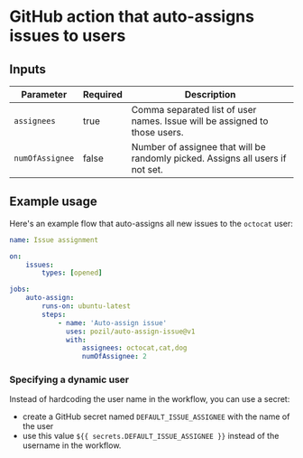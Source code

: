 # GitHub action that auto-assigns issues to users

## Inputs

| Parameter       | Required | Description                                                                    |
| --------------- | -------- | ------------------------------------------------------------------------------ |
| `assignees`     | true     | Comma separated list of user names. Issue will be assigned to those users.     |
| `numOfAssignee` | false    | Number of assignee that will be randomly picked. Assigns all users if not set. |

## Example usage

Here's an example flow that auto-assigns all new issues to the `octocat` user:

```yml
name: Issue assignment

on:
    issues:
        types: [opened]

jobs:
    auto-assign:
        runs-on: ubuntu-latest
        steps:
            - name: 'Auto-assign issue'
              uses: pozil/auto-assign-issue@v1
              with:
                  assignees: octocat,cat,dog
                  numOfAssignee: 2
```

### Specifying a dynamic user

Instead of hardcoding the user name in the workflow, you can use a secret:

-   create a GitHub secret named `DEFAULT_ISSUE_ASSIGNEE` with the name of the user
-   use this value `${{ secrets.DEFAULT_ISSUE_ASSIGNEE }}` instead of the username in the workflow.
